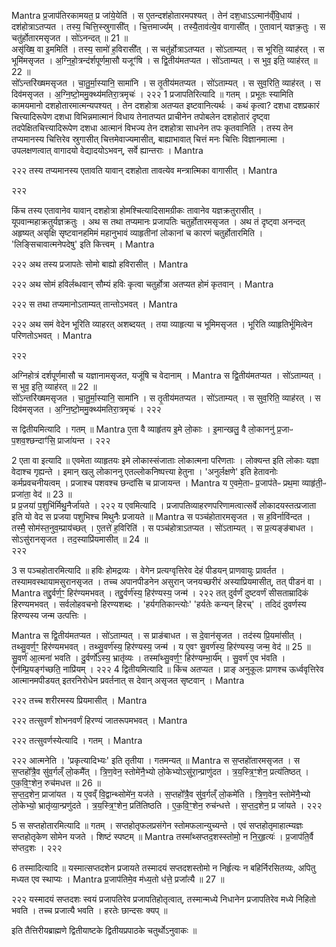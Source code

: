 

Mantra
प्र॒जाप॑तिरकामयत॒ प्र जा॑ये॒येति॑ ।
स ए॒तन्दश॑होतारमपश्यत् ।
तेन॑ दश॒धाऽऽत्मान॑व्ँवि॒धाय॑ ।
दश॑होत्राऽतप्यत ।
तस्य॒ चित्ति॒स्स्रुगासी᳚त् ।
चि॒त्तमाज्य᳚म् ।
तस्यै॒ताव॑त्ये॒व वागासी᳚त् ।
ए॒तावान्॑ यज्ञक्र॒तुः ।
स चतु॑र्होतारमसृजत ।
सो॑ऽनन्दत् ॥ 21 ॥  
असृ॑ख्षि॒ वा इ॒ममिति॑ ।
तस्य॒ सामो॑ ह॒विरासी᳚त् ।
स चतु॑र्होत्राऽतप्यत ।
सो॑ऽताम्यत् ।
स भूरिति॒ व्याह॑रत् ।
स भूमि॑मसृजत ।
अ॒ग्नि॒हो॒त्रन्द॑र्शपूर्णमा॒सौ यजूꣳ॑षि ।
स द्वि॒तीय॑मतप्यत ।
सो॑ऽताम्यत् ।
स भुव॒ इति॒ व्याह॑रत् ॥ 22 ॥  
सो᳚ऽन्तरि॑ख्षमसृजत ।
चा॒तु॒र्मा॒स्यानि॒ सामा॑नि ।
स तृ॒तीय॑मतप्यत ।
सो॑ऽताम्यत् ।
स सुव॒रिति॒ व्याह॑रत् ।
स दिव॑मसृजत ।
अ॒ग्नि॒ष्टो॒ममु॒क्थ्य॑मतिरा॒त्रमृचः॑ ।
२२२
1 प्रजापतिरित्यादि ॥ गतम् । प्रभूतः स्यामिति कामयमानो दशहोतारमात्मन्यपश्यत् । तेन दशहोत्रा अतप्यत इष्टवानित्यर्थः । कथं कृत्वा? दशधा दशप्रकारं चित्त्यादिरूपेण दशधा विभिन्नमात्मानं विधाय तेनातप्यत प्राचीनेन तपोबलेन दशहोतारं दृष्ट्वा तदपेक्षितचित्त्यादिरूपेण दशधा आत्मानं विभज्य तेन दशहोत्रा साधनेन तपः कृतवानिति । तस्य तेन तप्यमानस्य चित्तिरेव स्रुगासीत् चित्तमेवाज्यमासीत्, बाह्याभावात् चित्तं मनः चित्तिः विज्ञानमात्मा । उपलक्षणत्वात् वागादयो वेद्यादयोऽभवन्, सर्वे ह्यान्तराः ।
Mantra

२२२
तस्य तप्यमानस्य एतावति यावान् दशहोता तावत्येव मन्त्रात्मिका वागासीत् ।
Mantra

२२२

किंच तस्य एतावानेव यावान् दशहोत्रा होमश्चित्यादिसामग्रीकः तावानेव यज्ञक्रतुरासीत् । यूपवान्महाक्रतुर्यज्ञक्रतुः ।
अथ स तथा तप्यमानः प्रजापतिः चतुर्होतारमसृजत ।
अथ तं दृष्ट्वा अनन्दत् अहृष्यत् असृक्षि सृष्टवानहमिमं महानुभावं व्याहृतीनां लोकानां च कारणं चतुर्होतारमिति । 'लिङ्सिचावात्मनेपदेषु' इति कित्त्वम् ।
Mantra

२२२
अथ तस्य प्रजापतेः सोमो बाह्यो हविरासीत् ।
Mantra

२२२
अथ सोमं हविर्लब्धवान् सौम्यं हविः कृत्वा चतुर्होत्रा अतप्यत होमं कृतवान् ।
Mantra

२२२
स तथा तप्यमानोऽताम्यत् तान्तोऽभवत् ।
Mantra

२२२
अथ समं वेदेन भूरिति व्याहरत् अशब्दयत् । तया व्याहृत्या च भूमिमसृजत । भूरिति व्याहृतिर्भूमित्वेन परिणतोऽभवत् ।
Mantra

२२२

अग्निहोत्रं दर्शपूर्णमासौ च यज्ञानामसृजत, यजूंषि च वेदानाम् ।
Mantra
स द्वि॒तीय॑मतप्यत ।
सो॑ऽताम्यत् ।
स भुव॒ इति॒ व्याह॑रत् ॥ 22 ॥  
सो᳚ऽन्तरि॑ख्षमसृजत ।
चा॒तु॒र्मा॒स्यानि॒ सामा॑नि ।
स तृ॒तीय॑मतप्यत ।
सो॑ऽताम्यत् ।
स सुव॒रिति॒ व्याह॑रत् ।
स दिव॑मसृजत ।
अ॒ग्नि॒ष्टो॒ममु॒क्थ्य॑मतिरा॒त्रमृचः॑ ।
२२२

स द्वितीयमित्यादि । गतम् ॥
Mantra
ए॒ता वै व्याहृ॑तय इ॒मे लो॒काः ।
इ॒मान्खलु॒ वै लो॒काननु॑ प्र॒जाᳶ प॒शव॒श्छन्दाꣳ॑सि॒ प्राजा॑यन्त ।
२२२

2 एता वा इत्यादि ॥ एवमेता व्याहृतयः इमे लोकास्संजाताः लोकात्मना परिणताः । लोक्यन्त इति लोकाः यज्ञा वेदाश्च गृह्यन्ते । इमान् खलु लोकाननु एतल्लोकनिष्पत्त्या हेतुना । 'अनुर्लक्षणे' इति हेतावनोः कर्मप्रवचनीयत्वम् । प्रजाश्च पशवश्च छन्दांसि च प्राजायन्त ।
Mantra
य ए॒वमे॒ताᳶ प्र॒जाप॑तेᳶ प्रथ॒मा व्याहृ॑ती॒ᳶ प्रजा॑ता॒ वेद॑ ॥ 23 ॥  
प्र प्र॒जया॑ प॒शुभि॑र्मिथु॒नैर्जा॑यते ।
२२२
य एवमित्यादि । प्रजापतिव्याहरणपरिणामत्वात्सर्वे लोकादयस्तत्प्रजाता इति यो वेद स प्रजया पशुभिश्च मिथुनैः प्रजायते ॥
Mantra
स पञ्च॑होतारमसृजत ।
स ह॒विर्नावि॑न्दत ।
तस्मै॒ सोम॑स्त॒नुव॒म्प्राय॑च्छत् ।
ए॒तत्ते॑ ह॒विरिति॑ ।
स पञ्च॑होत्राऽतप्यत ।
सो॑ऽताम्यत् ।
स प्र॒त्यङ्ङ॑बाधत ।
सोऽसु॑रानसृजत ।
तद॒स्याप्रि॑यमासीत् ॥ 24 ॥  
२२२

3 स पञ्चहोतारमित्यादि ॥ हविः होमद्रव्यः । वेगेन प्रत्यग्वृत्तिरेव देहं पीडयन् प्राणवायुः प्रावर्तत । तस्यामवस्थायामसुरानसृजत । तच्च अपानपीडनेन असुरान् जनयच्छरीरं अस्याप्रियमासीत्, तत् पीडनं वा ।
Mantra
तद्दु॒र्वर्ण॒ꣳ॒ हिर॑ण्यमभवत् ।
तद्दु॒र्वर्ण॑स्य॒ हिर॑ण्यस्य॒ जन्म॑ ।
२२२
तत् दुर्वर्णं दुष्टवर्णं सीसताम्रादिकं हिरण्यमभवत् । सर्वलोहवचनो हिरण्यशब्दः । 'हर्यगतिकान्त्योः' 'हर्यतेः कन्यन् हिरच्' । तदिदं दुवर्णस्य हिरण्यस्य जन्म उत्पत्तिः ।

Mantra
स द्वि॒तीय॑मतप्यत ।
सो॑ऽताम्यत् ।
स प्राङ॑बाधत ।
स दे॒वान॑सृजत ।
तद॑स्य प्रि॒यमा॑सीत् ।
तथ्सु॒वर्ण॒ꣳ॒ हिर॑ण्यमभवत् ।
तथ्सु॒वर्ण॑स्य॒ हिर॑ण्यस्य॒ जन्म॑ ।
य ए॒वꣳ सु॒वर्ण॑स्य॒ हिर॑ण्यस्य॒ जन्म॒ वेद॑ ॥ 25 ॥  
सु॒वर्ण॑ आ॒त्मना॑ भवति ।
दु॒र्वर्णो᳚ऽस्य॒ भ्रातृ॑व्यः ।
तस्मा᳚थ्सु॒वर्ण॒ꣳ॒ हिर॑ण्यम्भा॒र्य᳚म् ।
सु॒वर्ण॑ ए॒व भ॑वति ।
ऐन॑म्प्रि॒यङ्ग॑च्छति॒ नाप्रि॑यम् ।
२२२
4 द्वितीयमित्यादि ॥ किंच अतप्यत । प्राङ् अनुकूलः प्राणश्च ऊर्ध्ववृत्तिरेव आत्मानमपीडयत् इतरनिरोधेन प्रवर्तनात् स देवान् असृजत सृष्टवान् ।
Mantra

२२२
तच्च शरीरमस्य प्रियमासीत् ।
Mantra

२२२
तत्सुवर्णं शोभनवर्णं हिरण्यं जातरूपमभवत् ।
Mantra

२२२
तत्सुवर्णस्येत्यादि । गतम् ।
Mantra

२२२
आत्मनेति । 'प्रकृत्यादिभ्यः' इति तृतीया । गतमन्यत् ॥
Mantra
स स॒प्तहो॑तारमसृजत ।
स स॒प्तहो᳚त्रै॒व सु॑व॒र्गल्ँ लो॒कमै᳚त् ।
त्रि॒ण॒वेन॒ स्तोमे॑नै॒भ्यो लो॒केभ्योऽसु॑रा॒न्प्राणु॑दत ।
त्र॒य॒स्त्रि॒ꣳ॒शेन॒ प्रत्य॑तिष्ठत् ।
ए॒क॒वि॒ꣳ॒शेन॒ रुच॑मधत्त ॥ 26 ॥  
स॒प्त॒द॒शेन॒ प्राजा॑यत ।
य ए॒वव्ँ वि॒द्वान्थ्सोमे॑न॒ यज॑ते ।
स॒प्तहो᳚त्रै॒व सु॑व॒र्गल्ँ लो॒कमे॑ति ।
त्रि॒ण॒वेन॒ स्तोमे॑नै॒भ्यो लो॒केभ्यो॒ भ्रातृ॑व्या॒न्प्रणु॑दते ।
त्र॒य॒स्त्रि॒ꣳ॒शेन॒ प्रति॑तिष्ठति ।
ए॒क॒वि॒ꣳ॒शेन॒ रुच॑न्धत्ते ।
स॒प्त॒द॒शेन॒ प्र जा॑यते ।
२२२

5 स सप्तहोतारमित्यादि ॥ गतम् । सप्तहोतृफलप्रसंगेन स्तोमफलान्युच्यन्ते । एवं सप्तहोतृमाहात्म्यज्ञः सप्तहोतृकेण सोमेन यजते । शिष्टं स्पष्टम् ॥
Mantra
तस्मा᳚थ्सप्तद॒शस्स्तोमो॒ न नि॒र्॒हृत्यः॑ ।
प्र॒जाप॑ति॒र्वै स॑प्तद॒शः ।
२२२

6 तस्मादित्यादि ॥ यस्मात्सप्तदशेन प्रजायते तस्मादयं सप्तदशस्तोमो न निर्हृत्यः न बहिर्निरसितव्यः, अपितु मध्यत एव स्थाप्यः ।
Mantra
प्र॒जाप॑तिमे॒व म॑ध्य॒तो ध॑त्ते॒ प्रजा᳚त्यै ॥ 27 ॥  

२२२
यस्मादयं सप्तदशः स्वयं प्रजापतिरेव प्रजापतिहोतृत्वात्, तस्मान्मध्ये निधानेन प्रजापतिरेव मध्ये निहितो भवति । तच्च प्रजात्यै भवति । हरतेः छान्दसः क्यप् ॥

इति तैत्तिरीयब्राह्मणे द्वितीयाष्टके द्वितीयप्रपाठके चतुर्थोऽनुवाकः ॥  
